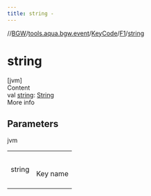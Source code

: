 ```yaml
---
title: string -
---
```

//[BGW](../../../../index.md)/[tools.aqua.bgw.event](../../index.md)/[KeyCode](../index.md)/[F1](index.md)/[string](string.md)



# string  
[jvm]  
Content  
val [string](string.md): [String](https://kotlinlang.org/api/latest/jvm/stdlib/kotlin/-string/index.html)  
More info  


## Parameters  
  
jvm  
  
| | |
|---|---|
| <a name="tools.aqua.bgw.event/KeyCode.F1/string/#/PointingToDeclaration/"></a>string| <a name="tools.aqua.bgw.event/KeyCode.F1/string/#/PointingToDeclaration/"></a><br><br>Key name<br><br>|
  
  



